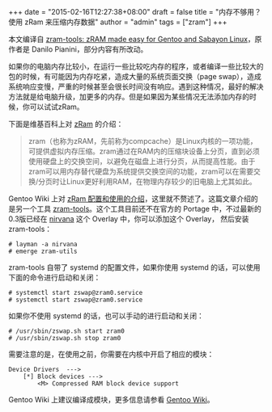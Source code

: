 +++
date = "2015-02-16T12:27:38+08:00"
draft = false
title = "内存不够用？使用 zRam 来压缩内存数据"
author = "admin"
tags = ["zram"]
+++

本文编译自 [zram-tools: zRAM made easy for Gentoo and Sabayon Linux](http://www.danilopianini.org/oldsite/index.php?option=com_content&view=article&id=66:zram-tools-zram-made-easy-for-gentoo-and-sabayon-linux&catid=6:articles&Itemid=23)，原作者是 Danilo Pianini，部分内容有所改动。

如果你的电脑内存比较小，在运行一些比较吃内存的程序，或者编译一些比较大的包的时候，有可能因为内存吃紧，造成大量的系统页面交换（page swap），造成系统响应变慢，严重的时候甚至会很长时间没有响应。遇到这种情况，最好的解决方法就是给电脑升级，加更多的内存。但是如果因为某些情况无法添加内存的时候，你可以试试zRam。
<!--more-->

下面是维基百科上对 [zRam](http://zh.wikipedia.org/wiki/Zram) 的介绍：

> zram（也称为zRAM，先前称为compcache）是Linux内核的一项功能，可提供虚拟内存压缩。zram通过在RAM内的压缩块设备上分页，直到必须使用硬盘上的交换空间，以避免在磁盘上进行分页，从而提高性能。由于zram可以用内存替代硬盘为系统提供交换空间的功能，zram可以在需要交换/分页时让Linux更好利用RAM，在物理内存较少的旧电脑上尤其如此。

Gentoo Wiki 上对 [zRam 配置和使用的介绍](https://wiki.gentoo.org/wiki/Zram)，这里就不赘述了。这篇文章介绍的是另一个工具 [zram-tools](https://bitbucket.org/licho/zram-utils)。这个工具目前还不在官方的 Portage 中，不过最新的0.3版已经在 [nirvana](https://bitbucket.org/danysk/nirvana-overlay) 这个 Overlay 中，你可以添加这个 Overlay， 然后安装 zram-tools：

```
# layman -a nirvana
# emerge zram-utils
```

zram-tools 自带了 systemd 的配置文件，如果你使用 systemd 的话，可以使用下面的命令进行启动和关闭：

```
# systemctl start zswap@zram0.service
# systemctl start zswap@zram0.service
```

如果你不使用 systemd 的话，也可以手动的进行启动和关闭：

```
# /usr/sbin/zswap.sh start zram0
# /usr/sbin/zswap.sh stop zram0
```

需要注意的是，在使用之前，你需要在内核中开启了相应的模块：

```
Device Drivers  --->
    [*] Block devices --->
        <M> Compressed RAM block device support
```

Gentoo Wiki 上建议编译成模块，更多信息请参看 [Gentoo Wiki](https://wiki.gentoo.org/wiki/Zram#Enabling_zram)。

